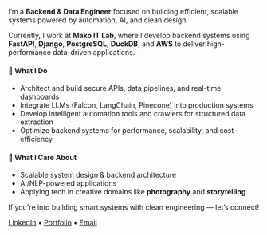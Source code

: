 I’m a **Backend & Data Engineer** focused on building efficient, scalable systems powered by automation, AI, and clean design.

Currently, I work at **Mako IT Lab**, where I develop backend systems using **FastAPI**, **Django**, **PostgreSQL**, **DuckDB**, and **AWS** to deliver high-performance data-driven applications.

#### 🔧 What I Do

- Architect and build secure APIs, data pipelines, and real-time dashboards
- Integrate LLMs (Falcon, LangChain, Pinecone) into production systems
- Develop intelligent automation tools and crawlers for structured data extraction
- Optimize backend systems for performance, scalability, and cost-efficiency

#### 🧠 What I Care About

- Scalable system design & backend architecture
- AI/NLP-powered applications
- Applying tech in creative domains like **photography** and **storytelling**

If you're into building smart systems with clean engineering — let’s connect!

<!-- Replace with your actual links -->
[LinkedIn](https://www.linkedin.com/in/daathwi/) • [Portfolio](https://your-website.com) • [Email](mailto:daathwi.031@gmail.com)
